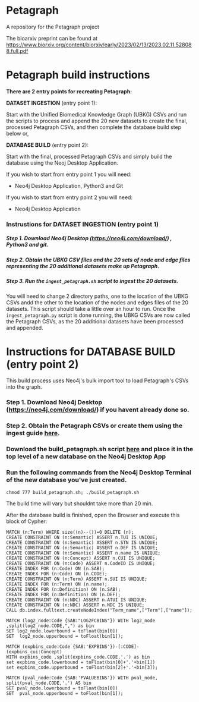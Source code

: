 # Petagraph 
A repository for the Petagraph project

The bioarxiv preprint can be found at https://www.biorxiv.org/content/biorxiv/early/2023/02/13/2023.02.11.528088.full.pdf

# Petagraph build instructions

**There are 2 entry points for recreating Petagraph:**

**DATASET INGESTION** (entry point 1):

Start with the Unified Biomedical Knowledge Graph (UBKG) CSVs and run the scripts to process and append the 20 new datasets to create the final, processed Petagraph CSVs, and then complete the database build step below or,

**DATABASE BUILD** (entry point 2):

Start with the final, processed Petagraph CSVs and simply build the database using the Neoj Desktop Application.


  
If you wish to start from entry point 1 you will need:
- Neo4j Desktop Application, Python3 and Git
  
If you wish to start from entry point 2 you will need:
- Neo4j Desktop Application

### Instrustions for **DATASET INGESTION** (entry point 1)
##### Step 1. Download Neo4j Desktop (https://neo4j.com/download/) , Python3 and git.
##### Step 2. Obtain the UBKG CSV files and the 20 sets of node and edge files representing the 20 additional datasets make up Petagraph.
##### Step 3. Run the `ingest_petagraph.sh` script to ingest the 20 datasets.
You will need to change 2 directory paths, one to the location of the UBKG CSVs andd the other to the location of the nodes and edges files of the 20 datasets. This script should take a little over an hour to run. Once the `ingest_petagraph.py` script is done running, the UBKG CSVs are now called the Petagraph CSVs, as the 20 additional datasets have been processed and appended. 

# Instructions for **DATABASE BUILD** (entry point 2)

This build process uses Neo4j's bulk import tool to load Petagraph's CSVs into the graph.

### Step 1. Download Neo4j Desktop (https://neo4j.com/download/) if you havent already done so.

### Step 2. Obtain the Petagraph CSVs or create them using the ingest guide [here](https://github.com/TaylorResearchLab/Petagraph/tree/main/build_process/ingest).


### Download the build_petagraph.sh script [here](https://github.com/TaylorResearchLab/Petagraph/blob/main/build_process/build/build_petagraph.sh) and place it in the top level of a new database on the Neo4j Desktop App

### Run the following commands from the Neo4j Desktop Terminal of the new database you've just created.
`chmod 777 build_petagraph.sh; ./build_petagraph.sh`

The build time will vary but shouldnt take more than 20 min.


After the database build is finished, open the Browser and execute this block of Cypher:
```cypher
MATCH (n:Term) WHERE size((n)--())=0 DELETE (n);
CREATE CONSTRAINT ON (n:Semantic) ASSERT n.TUI IS UNIQUE;
CREATE CONSTRAINT ON (n:Semantic) ASSERT n.STN IS UNIQUE;
CREATE CONSTRAINT ON (n:Semantic) ASSERT n.DEF IS UNIQUE;
CREATE CONSTRAINT ON (n:Semantic) ASSERT n.name IS UNIQUE;
CREATE CONSTRAINT ON (n:Concept) ASSERT n.CUI IS UNIQUE;
CREATE CONSTRAINT ON (n:Code) ASSERT n.CodeID IS UNIQUE;
CREATE INDEX FOR (n:Code) ON (n.SAB);
CREATE INDEX FOR (n:Code) ON (n.CODE);
CREATE CONSTRAINT ON (n:Term) ASSERT n.SUI IS UNIQUE;
CREATE INDEX FOR (n:Term) ON (n.name);
CREATE INDEX FOR (n:Definition) ON (n.SAB);
CREATE INDEX FOR (n:Definition) ON (n.DEF);
CREATE CONSTRAINT ON (n:NDC) ASSERT n.ATUI IS UNIQUE;
CREATE CONSTRAINT ON (n:NDC) ASSERT n.NDC IS UNIQUE;
CALL db.index.fulltext.createNodeIndex("Term_name",["Term"],["name"]);

MATCH (log2_node:Code {SAB:"LOG2FCBINS"}) WITH log2_node ,split(log2_node.CODE,",") as bin 
SET log2_node.lowerbound = toFloat(bin[0]) 
SET  log2_node.upperbound = toFloat(bin[1]);

MATCH (expbins_code:Code {SAB:'EXPBINS'})-[:CODE]-(expbins_cui:Concept)
WITH expbins_code ,split(expbins_code.CODE,'.') as bin 
set expbins_code.lowerbound = toFloat(bin[0]+'.'+bin[1])
set expbins_code.upperbound = toFloat(bin[2]+'.'+bin[3]);

MATCH (pval_node:Code {SAB:'PVALUEBINS'}) WITH pval_node, split(pval_node.CODE,'.') AS bin
SET pval_node.lowerbound = toFloat(bin[0]) 
SET  pval_node.upperbound = toFloat(bin[1]);
```





